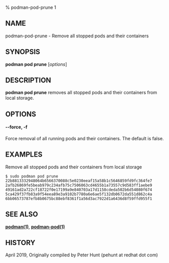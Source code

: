% podman-pod-prune 1

## NAME

podman-pod-prune - Remove all stopped pods and their containers

## SYNOPSIS

**podman pod prune** [*options*]

## DESCRIPTION

**podman pod prune** removes all stopped pods and their containers from local storage.

## OPTIONS

#### **--force**, **-f**

Force removal of all running pods and their containers. The default is false.

## EXAMPLES

Remove all stopped pods and their containers from local storage

```
$ sudo podman pod prune
22b8813332948064b6566370088c5e0230eeaf15a58b1c5646859fd9fc364fe7
2afb26869fe5beab979c234afb75c7506063cd4655b1a73557c9d583ff1aebe9
49161ad2a722cf18722f0e17199a9e840703a17d1158cdeda502b6d54080f674
5ca429f37fb83a9f54eea89e3a9102b7780a6e6ae5f132db0672da551d862c4a
6bb06573787efb8b0675bc88ebf8361f1a56d3ac7922d1a6436d8f59ffd955f1
```

## SEE ALSO

**[podman(1)](podman.1.md)**, **[podman-pod(1)](podman-pod.1.md)**

## HISTORY

April 2019, Originally compiled by Peter Hunt (pehunt at redhat dot com)
